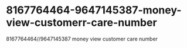 # 8167764464-9647145387-money-view-customerr-care-number
8167764464//9647145387 money view customer care number
